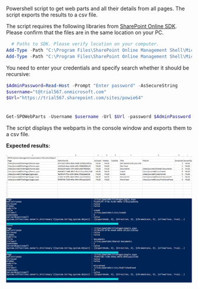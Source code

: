 Powershell script to get web parts and all their details from all pages. The script exports the results to a csv file.

 

The script requires the following libraries from [SharePoint Online SDK](https://www.microsoft.com/en-us/download/details.aspx?id=42038). Please confirm that the files are in the same location on your PC.

 

```PowerShell
  # Paths to SDK. Please verify location on your computer. 
Add-Type -Path "C:\Program Files\SharePoint Online Management Shell\Microsoft.Online.SharePoint.PowerShell\Microsoft.SharePoint.Client.dll"  
Add-Type -Path "C:\Program Files\SharePoint Online Management Shell\Microsoft.Online.SharePoint.PowerShell\Microsoft.SharePoint.Client.Runtime.dll" 
``` 
You need to enter your credentials and specify search whether it should be recursive:

```PowerShell
$AdminPassword=Read-Host -Prompt "Enter password" -AsSecureString 
$username="t@trial567.onmicrosoft.com" 
$Url="https://trial567.sharepoint.com/sites/powie64" 
 
 
Get-SPOWebParts -Username $username -Url $Url -password $AdminPassword -Recursive $true
``` 
 

The script displays the webparts in the console window and exports them to a csv file.

**Expected results:**

<img src="../Report on all web parts in all site pages/ReportAll.PNG">

<img src="../Report on all web parts in all site pages/ReportAll2.PNG">
